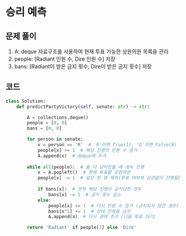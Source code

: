 # 승리 예측

## 문제 풀이
1. A: deque 자료구조를 사용하여 현재 투표 가능한 상원의원 목록을 관리
2. people: [Radiant 인원 수, Dire 인원 수] 저장
3. bans: [Radiant이 받은 금지 횟수, Dire이 받은 금지 횟수] 저장

## 코드
```python
class Solution:
    def predictPartyVictory(self, senate: str) -> str:

        A = collections.deque()
        people = [0, 0]
        bans = [0, 0]

        for person in senate:
            x = person == 'R'  # 'R'이면 True(1), 'D'이면 False(0)
            people[x] += 1  # 해당 진영의 인원 수 증가
            A.append(x)  # deque에 추가
        
        while all(people):  # 둘 다 남아있을 때 계속 진행
            x = A.popleft()  # 현재 투표할 상원의원
            people[x] -= 1  # 일단 한 명 제외(투표 여부와 상관없이 진행됨)
            
            if bans[x]:  # 만약 해당 진영이 금지당한 경우
                bans[x] -= 1  # 금지 횟수 감소
            else:
                people[x] += 1  # 다시 인원 수 증가 (금지되지 않은 경우)
                bans[x^1] += 1  # 상대 진영을 금지
                A.append(x)  # 다시 큐에 추가 (다음 투표 대기)

        return 'Radiant' if people[1] else 'Dire'

```